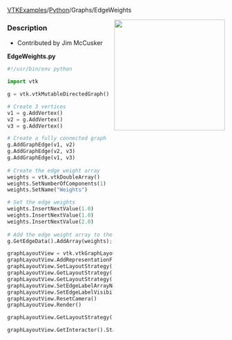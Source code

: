 [VTKExamples](Home)/[Python](Python)/Graphs/EdgeWeights

<img align="right" src="https://github.com/lorensen/VTKExamples/raw/master/Testing/Baseline/Graphs/TestEdgeWeights.png" width="256" />

### Description
[]([File:VTK_Examples_Python_Graphs_EdgeWeights.png])

* Contributed by Jim McCusker

**EdgeWeights.py**
```python
#!/usr/bin/env python

import vtk

g = vtk.vtkMutableDirectedGraph()

# Create 3 vertices
v1 = g.AddVertex()
v2 = g.AddVertex()
v3 = g.AddVertex()

# Create a fully connected graph
g.AddGraphEdge(v1, v2)
g.AddGraphEdge(v2, v3)
g.AddGraphEdge(v1, v3)
 
# Create the edge weight array
weights = vtk.vtkDoubleArray()
weights.SetNumberOfComponents(1)
weights.SetName("Weights")

# Set the edge weights
weights.InsertNextValue(1.0)
weights.InsertNextValue(1.0)
weights.InsertNextValue(2.0)
 
# Add the edge weight array to the graph
g.GetEdgeData().AddArray(weights);

graphLayoutView = vtk.vtkGraphLayoutView()
graphLayoutView.AddRepresentationFromInput(g)
graphLayoutView.SetLayoutStrategy("Simple 2D")
graphLayoutView.GetLayoutStrategy().SetEdgeWeightField("Weights")
graphLayoutView.GetLayoutStrategy().SetWeightEdges(1)
graphLayoutView.SetEdgeLabelArrayName("Weights")
graphLayoutView.SetEdgeLabelVisibility(1)
graphLayoutView.ResetCamera()
graphLayoutView.Render()

graphLayoutView.GetLayoutStrategy().SetRandomSeed(0)

graphLayoutView.GetInteractor().Start()
```
